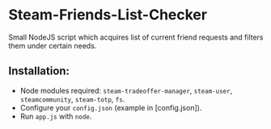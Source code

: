 # Steam-Friends-List-Checker

Small NodeJS script which acquires list of current friend requests and filters them under certain needs.

## Installation:
* Node modules required: ```steam-tradeoffer-manager```, ```steam-user```, ```steamcommunity```, ```steam-totp```, ```fs```.
* Configure your ```config.json``` (example in [config.json]).
* Run ```app.js``` with ```node```.